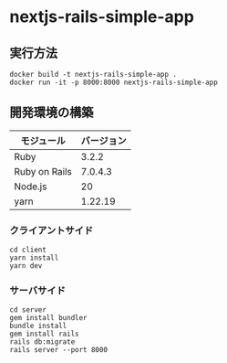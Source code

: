 # nextjs-rails-simple-app

## 実行方法

```shell
docker build -t nextjs-rails-simple-app .
docker run -it -p 8000:8000 nextjs-rails-simple-app
```

## 開発環境の構築

| モジュール | バージョン |
| --- | --- |
| Ruby | 3.2.2 |
| Ruby on Rails | 7.0.4.3 |
| Node.js | 20 |
| yarn | 1.22.19 |

### クライアントサイド

```shell
cd client
yarn install
yarn dev
```

### サーバサイド

```shell
cd server
gem install bundler
bundle install
gem install rails
rails db:migrate
rails server --port 8000
```

